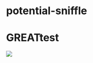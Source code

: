 # potential-sniffle
# GREATtest
![](https://github.com/kagari0/potential-sniffle/blob/main/GREATtest)
